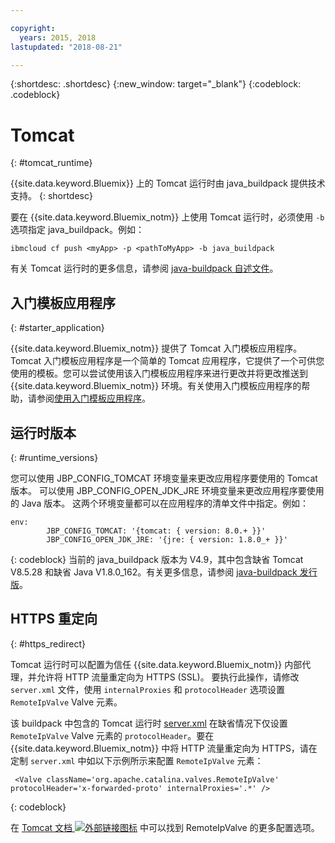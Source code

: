 ```yaml
---

copyright:
  years: 2015, 2018
lastupdated: "2018-08-21"

---
```


{:shortdesc: .shortdesc}
{:new_window: target="_blank"}
{:codeblock: .codeblock}


# Tomcat
{: #tomcat_runtime}

{{site.data.keyword.Bluemix}} 上的 Tomcat 运行时由 java_buildpack 提供技术支持。
{: shortdesc}

要在 {{site.data.keyword.Bluemix_notm}} 上使用 Tomcat 运行时，必须使用 `-b` 选项指定 java_buildpack。例如：

```
ibmcloud cf push <myApp> -p <pathToMyApp> -b java_buildpack
```

有关 Tomcat 运行时的更多信息，请参阅
[java-buildpack 自述文件](https://github.com/cloudfoundry/java-buildpack/blob/master/README.md)。

## 入门模板应用程序
{: #starter_application}

{{site.data.keyword.Bluemix_notm}} 提供了 Tomcat 入门模板应用程序。Tomcat 入门模板应用程序是一个简单的 Tomcat 应用程序，它提供了一个可供您使用的模板。您可以尝试使用该入门模板应用程序来进行更改并将更改推送到 {{site.data.keyword.Bluemix_notm}} 环境。有关使用入门模板应用程序的帮助，请参阅[使用入门模板应用程序](../common/starter_app_usage.html)。

## 运行时版本
{: #runtime_versions}

您可以使用 JBP_CONFIG_TOMCAT 环境变量来更改应用程序要使用的 Tomcat 版本。
可以使用 JBP_CONFIG_OPEN_JDK_JRE 环境变量来更改应用程序要使用的 Java 版本。
这两个环境变量都可以在应用程序的清单文件中指定。例如：
```
env:
        JBP_CONFIG_TOMCAT: '{tomcat: { version: 8.0.+ }}'
        JBP_CONFIG_OPEN_JDK_JRE: '{jre: { version: 1.8.0_+ }}'
```
{: codeblock}
当前的 java_buildpack 版本为 V4.9，其中包含缺省 Tomcat V8.5.28 和缺省 Java V1.8.0_162。有关更多信息，请参阅 [java-buildpack 发行版](https://github.com/cloudfoundry/java-buildpack/releases/tag/v4.9)。



## HTTPS 重定向
{: #https_redirect}

Tomcat 运行时可以配置为信任 {{site.data.keyword.Bluemix_notm}} 内部代理，并允许将 HTTP 流量重定向为 HTTPS (SSL)。
要执行此操作，请修改 `server.xml` 文件，使用 `internalProxies` 和 `protocolHeader` 选项设置 `RemoteIpValve` Valve 元素。

该 buildpack 中包含的 Tomcat 运行时 [server.xml](https://github.com/cloudfoundry/java-buildpack/blob/master/resources/tomcat/conf/server.xml) 在缺省情况下仅设置 `RemoteIpValve` Valve 元素的 `protocolHeader`。要在 {{site.data.keyword.Bluemix_notm}} 中将 HTTP 流量重定向为 HTTPS，请在定制 `server.xml` 中如以下示例所示来配置 `RemoteIpValve` 元素：

```
 <Valve className='org.apache.catalina.valves.RemoteIpValve' protocolHeader='x-forwarded-proto' internalProxies='.*' />
```
{: codeblock}

在 [Tomcat 文档 ![外部链接图标](../../icons/launch-glyph.svg "外部链接图标")](https://tomcat.apache.org/tomcat-8.5-doc/api/org/apache/catalina/valves/RemoteIpValve.html) 中可以找到 RemoteIpValve 的更多配置选项。
